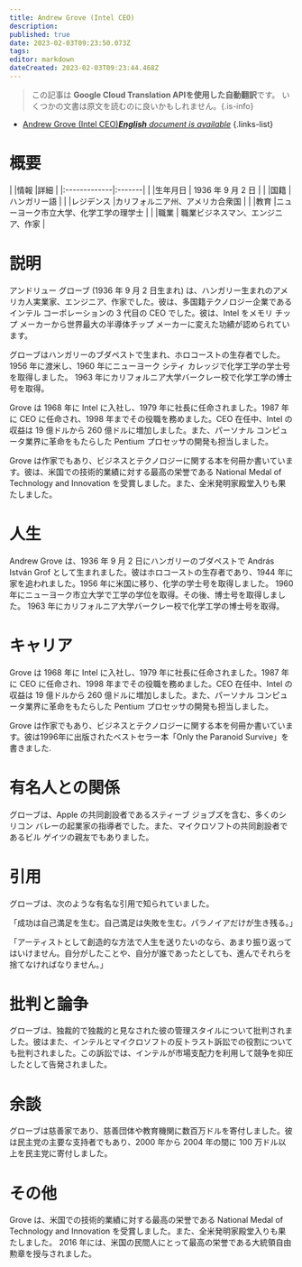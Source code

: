 ```yaml
---
title: Andrew Grove (Intel CEO)
description: 
published: true
date: 2023-02-03T09:23:50.073Z
tags: 
editor: markdown
dateCreated: 2023-02-03T09:23:44.468Z
---
```


> この記事は **Google Cloud Translation APIを使用した自動翻訳**です。
いくつかの文書は原文を読むのに良いかもしれません。{.is-info}



- [Andrew Grove (Intel CEO)***English** document is available*](/en/Knowledge-base/Dictionary/Person/andrew-grove-intel-ceo)
{.links-list}


# 概要

| |情報 |詳細 |
|:-------------|:-------|
| |生年月日 | 1936 年 9 月 2 日 |
| |国籍 |ハンガリー語 |
| |レジデンス |カリフォルニア州、アメリカ合衆国 |
| |教育 |ニューヨーク市立大学、化学工学の理学士 |
| |職業 | 職業ビジネスマン、エンジニア、作家 |

# 説明

アンドリュー グローブ (1936 年 9 月 2 日生まれ) は、ハンガリー生まれのアメリカ人実業家、エンジニア、作家でした。彼は、多国籍テクノロジー企業であるインテル コーポレーションの 3 代目の CEO でした。彼は、Intel をメモリ チップ メーカーから世界最大の半導体チップ メーカーに変えた功績が認められています。

グローブはハンガリーのブダペストで生まれ、ホロコーストの生存者でした。 1956 年に渡米し、1960 年にニューヨーク シティ カレッジで化学工学の学士号を取得しました。 1963 年にカリフォルニア大学バークレー校で化学工学の博士号を取得。

Grove は 1968 年に Intel に入社し、1979 年に社長に任命されました。1987 年に CEO に任命され、1998 年までその役職を務めました。CEO 在任中、Intel の収益は 19 億ドルから 260 億ドルに増加しました。また、パーソナル コンピュータ業界に革命をもたらした Pentium プロセッサの開発も担当しました。

Grove は作家でもあり、ビジネスとテクノロジーに関する本を何冊か書いています。彼は、米国での技術的業績に対する最高の栄誉である National Medal of Technology and Innovation を受賞しました。また、全米発明家殿堂入りも果たしました。

# 人生

Andrew Grove は、1936 年 9 月 2 日にハンガリーのブダペストで András István Grof として生まれました。彼はホロコーストの生存者であり、1944 年に家を追われました。1956 年に米国に移り、化学の学士号を取得しました。 1960 年にニューヨーク市立大学で工学の学位を取得。その後、博士号を取得しました。 1963 年にカリフォルニア大学バークレー校で化学工学の博士号を取得。

# キャリア

Grove は 1968 年に Intel に入社し、1979 年に社長に任命されました。1987 年に CEO に任命され、1998 年までその役職を務めました。CEO 在任中、Intel の収益は 19 億ドルから 260 億ドルに増加しました。また、パーソナル コンピュータ業界に革命をもたらした Pentium プロセッサの開発も担当しました。

Grove は作家でもあり、ビジネスとテクノロジーに関する本を何冊か書いています。彼は1996年に出版されたベストセラー本「Only the Paranoid Survive」を書きました.

# 有名人との関係

グローブは、Apple の共同創設者であるスティーブ ジョブズを含む、多くのシリコン バレーの起業家の指導者でした。また、マイクロソフトの共同創設者であるビル ゲイツの親友でもありました。

# 引用

グローブは、次のような有名な引用で知られていました。

「成功は自己満足を生む。自己満足は失敗を生む。パラノイアだけが生き残る。」

「アーティストとして創造的な方法で人生を送りたいのなら、あまり振り返ってはいけません。自分がしたことや、自分が誰であったとしても、進んでそれらを捨てなければなりません。」

# 批判と論争

グローブは、独裁的で独裁的と見なされた彼の管理スタイルについて批判されました。彼はまた、インテルとマイクロソフトの反トラスト訴訟での役割についても批判されました。この訴訟では、インテルが市場支配力を利用して競争を抑圧したとして告発されました。

# 余談

グローブは慈善家であり、慈善団体や教育機関に数百万ドルを寄付しました。彼は民主党の主要な支持者でもあり、2000 年から 2004 年の間に 100 万ドル以上を民主党に寄付しました。

# その他

Grove は、米国での技術的業績に対する最高の栄誉である National Medal of Technology and Innovation を受賞しました。また、全米発明家殿堂入りも果たしました。 2016 年には、米国の民間人にとって最高の栄誉である大統領自由勲章を授与されました。